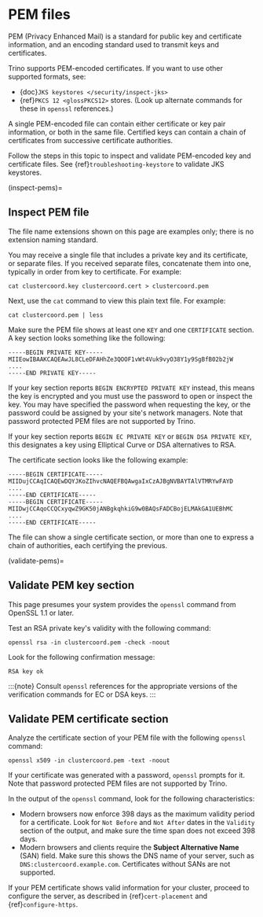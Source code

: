 # PEM files

PEM (Privacy Enhanced Mail) is a standard for public key and certificate
information, and an encoding standard used to transmit keys and certificates.

Trino supports PEM-encoded certificates. If you want to use other supported
formats, see:

- {doc}`JKS keystores </security/inspect-jks>`
- {ref}`PKCS 12 <glossPKCS12>` stores. (Look up alternate commands for these in
  `openssl` references.)

A single PEM-encoded file can contain either certificate or key pair
information, or both in the same file. Certified keys can contain a chain of
certificates from successive certificate authorities.

Follow the steps in this topic to inspect and validate PEM-encoded key and
certificate files. See {ref}`troubleshooting-keystore` to validate JKS
keystores.

(inspect-pems)=

## Inspect PEM file

The file name extensions shown on this page are examples only; there is no
extension naming standard.

You may receive a single file that includes a private key and its certificate,
or separate files. If you received separate files, concatenate them into one,
typically in order from key to certificate. For example:

```shell
cat clustercoord.key clustercoord.cert > clustercoord.pem
```

Next, use the `cat` command to view this plain text file. For example:

```shell
cat clustercoord.pem | less
```

Make sure the PEM file shows at least one `KEY` and one `CERTIFICATE`
section. A key section looks something like the following:

```text
-----BEGIN PRIVATE KEY-----
MIIEowIBAAKCAQEAwJL8CLeDFAHhZe3QOOF1vWt4Vuk9vyO38Y1y9SgBfB02b2jW
....
-----END PRIVATE KEY-----
```

If your key section reports `BEGIN ENCRYPTED PRIVATE KEY` instead, this means
the key is encrypted and you must use the password to open or inspect the key.
You may have specified the password when requesting the key, or the password
could be assigned by your site's network managers. Note that password protected
PEM files are not supported by Trino.

If your key section reports `BEGIN EC PRIVATE KEY` or `BEGIN DSA PRIVATE
KEY`, this designates a key using Elliptical Curve or DSA alternatives to RSA.

The certificate section looks like the following example:

```text
-----BEGIN CERTIFICATE-----
MIIDujCCAqICAQEwDQYJKoZIhvcNAQEFBQAwgaIxCzAJBgNVBAYTAlVTMRYwFAYD
....
-----END CERTIFICATE-----
-----BEGIN CERTIFICATE-----
MIIDwjCCAqoCCQCxyqwZ9GK50jANBgkqhkiG9w0BAQsFADCBojELMAkGA1UEBhMC
....
-----END CERTIFICATE-----
```

The file can show a single certificate section, or more than one to express a
chain of authorities, each certifying the previous.

(validate-pems)=

## Validate PEM key section

This page presumes your system provides the `openssl` command from OpenSSL 1.1
or later.

Test an RSA private key's validity with the following command:

```text
openssl rsa -in clustercoord.pem -check -noout
```

Look for the following confirmation message:

```text
RSA key ok
```

:::{note}
Consult `openssl` references for the appropriate versions of the
verification commands for EC or DSA keys.
:::

## Validate PEM certificate section

Analyze the certificate section of your PEM file with the following `openssl`
command:

```text
openssl x509 -in clustercoord.pem -text -noout
```

If your certificate was generated with a password, `openssl` prompts for it.
Note that password protected PEM files are not supported by Trino.

In the output of the `openssl` command, look for the following
characteristics:

- Modern browsers now enforce 398 days as the maximum validity period for a
  certificate. Look for `Not Before` and `Not After` dates in the
  `Validity` section of the output, and make sure the time span does not
  exceed 398 days.
- Modern browsers and clients require the **Subject Alternative Name** (SAN)
  field. Make sure this shows the DNS name of your server, such as
  `DNS:clustercoord.example.com`. Certificates without SANs are not
  supported.

If your PEM certificate shows valid information for your cluster, proceed to
configure the server, as described in {ref}`cert-placement` and
{ref}`configure-https`.
